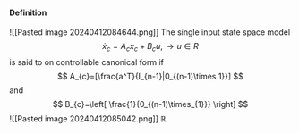 #### Definition
![[Pasted image 20240412084644.png]]
The single input state space model
$$
\dot{x}_{c}=A_{c}x_{c}+B_{c}u, \rightarrow u \in R
$$
is said to on controllable canonical form if
$$
A_{c}=[\frac{a^T}{I_{n-1}|0_{(n-1)\times 1}}]
$$
and 
$$
B_{c}=\left[ \frac{1}{0_{(n-1)\times_{1}}} \right]
$$
![[Pasted image 20240412085042.png]]
$\mathbb{R}$


